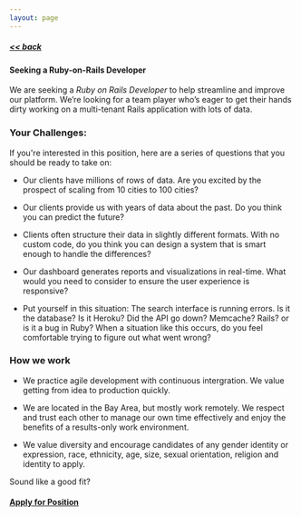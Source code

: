 ```yaml
---
layout: page
---
```



##### [<< back](/jobs)

#### Seeking a Ruby-on-Rails Developer
We are seeking a *Ruby on Rails Developer* to help streamline and improve our platform. We’re looking for a team player who’s eager to get their hands dirty working on a multi-tenant Rails application with lots of data.



### Your Challenges:

If you're interested in this position, here are a series of questions that you should be ready to take on:

  * Our clients have millions of rows of data. Are you excited by the prospect of scaling from 10 cities to 100 cities?
  
  * Our clients provide us with years of data about the past. Do you think you can predict the future?
  
  * Clients often structure their data in slightly different formats. With no custom code, do you think you can design a system that is smart enough to handle the differences?

  * Our dashboard generates reports and visualizations in real-time. What would you need to consider to ensure the user experience is responsive?
  
  * Put yourself in this situation: The search interface is running errors. Is it the database? Is it Heroku? Did the API go down? Memcache? Rails? or is it a bug in Ruby? When a situation like this occurs, do you feel comfortable trying to figure out what went wrong?
  
    
  
  

### How we work
  * We practice agile development with continuous intergration. We value getting from idea to production quickly.

  * We are located in the Bay Area, but mostly work remotely. We respect and trust each other to manage our own time effectively and enjoy the benefits of a results-only work environment.

  * We value diversity and encourage candidates of any gender identity or expression, race, ethnicity, age, size, sexual orientation, religion and identity to apply.


Sound like a good fit?

#### [Apply for Position](https://docs.google.com/a/civicindustries.com/forms/d/1qvmci4D9JvRgFfzFwctw7BA0TL4v5r6ek38vPYMZJ3I/viewform?usp=send_form)